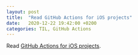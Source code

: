```yaml
---
layout: post
title:  "Read GitHub Actions for iOS projects"
date:   2020-12-22 19:42:00 +0200
categories: TIL, GitHub Actions
---
```

Read [GitHub Actions for iOS projects](https://leenarts.net/2020/02/12/github-actions-for-ios-projects/).
